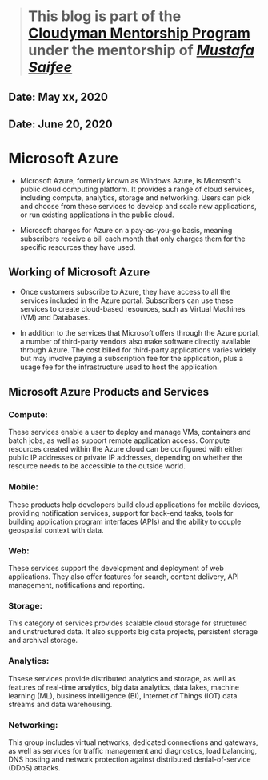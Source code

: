> # This blog is part of the **[Cloudyman Mentorship Program](https://t.co/78sRvCvYiO?amp=1)** under the mentorship of *[Mustafa Saifee](https://www.linkedin.com/in/saifeemustafaq/)*

## Date: May xx, 2020
## Date: June 20, 2020

# Microsoft Azure

 - Microsoft Azure, formerly known as Windows Azure, is Microsoft's public cloud computing platform. It provides a range of cloud services, including compute, analytics, storage and networking. Users can pick and choose from these services to develop and scale new applications, or run existing applications in the public cloud.
 
 - Microsoft charges for Azure on a pay-as-you-go basis, meaning subscribers receive a bill each month that only charges them for the specific resources they have used.
 
## Working of Microsoft Azure

 - Once customers subscribe to Azure, they have access to all the services included in the Azure portal. Subscribers can use these services to create cloud-based resources, such as Virtual Machines (VM) and Databases.
 
 - In addition to the services that Microsoft offers through the Azure portal, a number of third-party vendors also make software directly available through Azure. The cost billed for third-party applications varies widely but may involve paying a subscription fee for the application, plus a usage fee for the infrastructure used to host the application.
 
 ## Microsoft Azure Products and Services
 
 ### Compute:
 
   These services enable a user to deploy and manage VMs, containers and batch jobs, as well as support remote application access. Compute resources created within the Azure cloud can be configured with either public IP addresses or private IP addresses, depending on whether the resource needs to be accessible to the outside world.
   
 ### Mobile:
 
   These products help developers build cloud applications for mobile devices, providing notification services, support for back-end tasks, tools for building application program interfaces (APIs) and the ability to couple geospatial context with data.
   
 ### Web:
 
   These services support the development and deployment of web applications. They also offer features for search, content  delivery, API management, notifications and reporting.
    
 ### Storage:
 
   This category of services provides scalable cloud storage for structured and unstructured data. It also supports big data projects, persistent storage and archival storage.
   
 ### Analytics:
 
   Thsese services provide distributed analytics and storage, as well as features of real-time analytics, big data analytics, data lakes, machine learning (ML), business intelligence (BI), Internet of Things (IOT) data streams and data warehousing.
   
 ### Networking:
 
   This group includes virtual networks, dedicated connections and gateways, as well as services for traffic management and diagnostics, load balancing, DNS hosting and network protection against distributed denial-of-service (DDoS) attacks.
 
   
